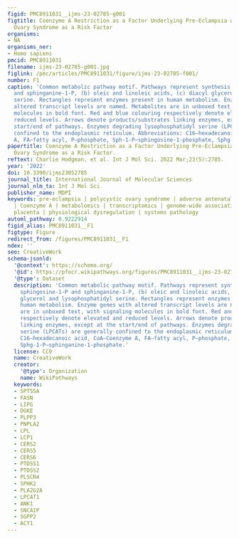 ```yaml
---
figid: PMC8911031__ijms-23-02785-g001
figtitle: Coenzyme A Restriction as a Factor Underlying Pre-Eclampsia with Polycystic
  Ovary Syndrome as a Risk Factor
organisms:
- NA
organisms_ner:
- Homo sapiens
pmcid: PMC8911031
filename: ijms-23-02785-g001.jpg
figlink: /pmc/articles/PMC8911031/figure/ijms-23-02785-f001/
number: F1
caption: 'Common metabolic pathway motif. Pathways represent synthesis of (a) sphingosine-1-P
  and sphinganine-1-P, (b) oleic and linoleic acids, (c) diacyl glycerol and lysophosphatidyl
  serine. Rectangles represent enzymes present in human metabolism. Enzyme genes with
  altered transcript levels are named. Metabolites are in unboxed text, with signaling
  molecules in bold font. Red and blue colouring respectively denote elevated and
  reduced levels. Arrows denote products/substrates linking enzymes, except at the
  start/end of pathways. Enzymes degrading lysophosphatidyl serine (LPCATs) are generally
  confined to the endoplasmic reticulum. Abbreviations: C16—hexadecanoic acid, CoA—Coenzyme
  A, FA—fatty acyl, P—phosphate, Sph-1-P—sphingosine-1-phosphate, Sphg-1-P—sphinganine-1-phosphate.'
papertitle: Coenzyme A Restriction as a Factor Underlying Pre-Eclampsia with Polycystic
  Ovary Syndrome as a Risk Factor.
reftext: Charlie Hodgman, et al. Int J Mol Sci. 2022 Mar;23(5):2785.
year: '2022'
doi: 10.3390/ijms23052785
journal_title: International Journal of Molecular Sciences
journal_nlm_ta: Int J Mol Sci
publisher_name: MDPI
keywords: pre-eclampsia | polycystic ovary syndrome | adverse antenatal conditions
  | Coenzyme A | metabolomics | transcriptomics | genome-wide association study |
  placenta | physiological dysregulation | systems pathology
automl_pathway: 0.9222914
figid_alias: PMC8911031__F1
figtype: Figure
redirect_from: /figures/PMC8911031__F1
ndex: ''
seo: CreativeWork
schema-jsonld:
  '@context': https://schema.org/
  '@id': https://pfocr.wikipathways.org/figures/PMC8911031__ijms-23-02785-g001.html
  '@type': Dataset
  description: 'Common metabolic pathway motif. Pathways represent synthesis of (a)
    sphingosine-1-P and sphinganine-1-P, (b) oleic and linoleic acids, (c) diacyl
    glycerol and lysophosphatidyl serine. Rectangles represent enzymes present in
    human metabolism. Enzyme genes with altered transcript levels are named. Metabolites
    are in unboxed text, with signaling molecules in bold font. Red and blue colouring
    respectively denote elevated and reduced levels. Arrows denote products/substrates
    linking enzymes, except at the start/end of pathways. Enzymes degrading lysophosphatidyl
    serine (LPCATs) are generally confined to the endoplasmic reticulum. Abbreviations:
    C16—hexadecanoic acid, CoA—Coenzyme A, FA—fatty acyl, P—phosphate, Sph-1-P—sphingosine-1-phosphate,
    Sphg-1-P—sphinganine-1-phosphate.'
  license: CC0
  name: CreativeWork
  creator:
    '@type': Organization
    name: WikiPathways
  keywords:
  - SPTSSA
  - FASN
  - LIPG
  - DGKE
  - PLPP3
  - PNPLA2
  - LPL
  - LCP1
  - CERS2
  - CERS5
  - CERS6
  - PTDSS1
  - PTDSS2
  - PLSCR4
  - SPHK2
  - PLA2G2A
  - LPCAT1
  - ANK1
  - SNCAIP
  - SGPP2
  - ACY1
---
```

